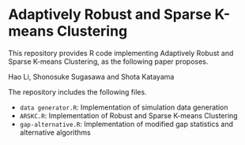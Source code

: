 # Adaptively Robust and Sparse K-means Clustering

This repository provides R code implementing Adaptively Robust and Sparse K-means Clustering, as the following paper proposes.

Hao Li, Shonosuke Sugasawa and Shota Katayama

The repository includes the following files.

* `data generator.R`: Implementation of simulation data generation
* `ARSKC.R`: Implementation of Robust and Sparse K-means Clustering
* `gap-alternative.R`: Implementation of modified gap statistics and alternative algorithms
